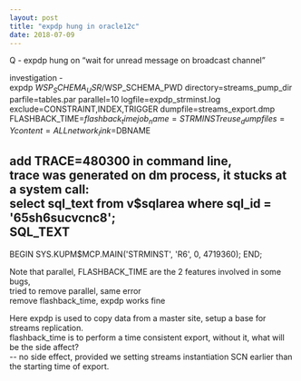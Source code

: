 ```yaml
---
layout: post
title: "expdp hung in oracle12c"
date: 2018-07-09
---
```

Q - expdp hung on “wait for unread message on broadcast channel”  
  
investigation -   
expdp $WSP_SCHEMA_USR/$WSP_SCHEMA_PWD directory=streams_pump_dir parfile=tables.par parallel=10 logfile=expdp_strminst.log exclude=CONSTRAINT,INDEX,TRIGGER dumpfile=streams_export.dmp FLASHBACK_TIME=$flashback_time job_name=STRMINST reuse_dumpfiles=Y content=ALL network_link=$DBNAME  
  
add TRACE=480300 in command line,  
trace was generated on dm process, it stucks at a system call:   
select sql_text from v$sqlarea where sql_id  = '65sh6sucvcnc8';  
SQL_TEXT  
----------------------------------------------------------------  
BEGIN    SYS.KUPM$MCP.MAIN('STRMINST', 'R6', 0, 4719360);  END;  

Note that parallel, FLASHBACK_TIME are the 2 features involved in some bugs,   
tried to remove parallel, same error   
remove flashback_time, expdp works fine   
  
Here expdp is used to copy data from a master site, setup a base for streams replication.   
flashback_time is to perform a time consistent export, without it, what will be the side affect?   
-- no side effect, provided we setting streams instantiation SCN earlier than the starting time of export.   

 
